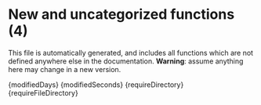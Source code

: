 # New and uncategorized functions (4)

This file is automatically generated, and includes all functions which are not defined anywhere else in the
documentation. **Warning**: assume anything here may change in a new version.

{modifiedDays}
{modifiedSeconds}
{requireDirectory}
{requireFileDirectory}
